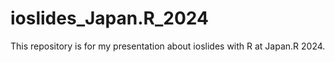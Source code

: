 # ioslides_Japan.R_2024
This repository is for my presentation about ioslides with R at Japan.R 2024.
